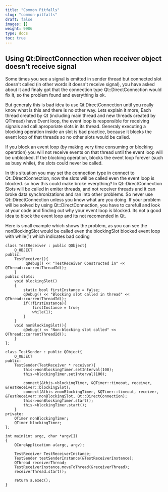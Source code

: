 ```yaml
---
title: "Common Pitfalls"
slug: "common-pitfalls"
draft: false
images: []
weight: 9986
type: docs
toc: true
---
```


## Using Qt:DirectConnection when receiver object doesn't receive signal
Some times you see a signal is emitted in sender thread but connected slot doesn't called (in other words it doesn't receive signal), you have asked about it and finaly got that the connection type Qt::DirectConnection would fix it, so the problem found and everything is ok.

But generaly this is bad idea to use Qt:DirectConnection until you really know what is this and there is no other way. Lets explain it more, Each thread created by Qt (including main thread and new threads created by QThread) have Event loop, the event loop is responsible for receiving signals and call aproporiate slots in its thread. Generaly executing a blocking operation inside an slot is bad practice, because it blocks the event loop of that threads so no other slots would be called.

If you block an event loop (by making very time consuming or blocking operation) you will not receive events on that thread until the event loop will be unblocked. If the blocking operation, blocks the event loop forever (such as busy while), the slots could never be called.

In this situation you may set the connection type in connect to Qt::DirectConnection, now the slots will be called even the event loop is blocked. so how this could make broke everything? In Qt::DirectConnection Slots will be called in emiter threads, and not receiver threads and it can broke data synchronizations and ran into other problems. So never use Qt::DirectConnection unless you know what are you doing.
If your problem will be solved by using Qt::DirectConnection, you have to carefull and look at your code and finding out why your event loop is blocked. Its not a good idea to block the event loop and its not recomended in Qt.

Here is small example which shows the problem, as you can see the nonBlockingSlot would be called even the blockingSlot blocked event loop with while(1) which indicates bad coding

    class TestReceiver : public QObject{
        Q_OBJECT
    public:
        TestReceiver(){
             qDebug() << "TestReceiver Constructed in" << QThread::currentThreadId();
        }
    public slots:
        void blockingSlot()
        {
            static bool firstInstance = false;
            qDebug() << "Blocking slot called in thread" << QThread::currentThreadId();
            if(!firstInstance){
                firstInstance = true;
                while(1);
            }
        }
        void nonBlockingSlot(){
            qDebug() << "Non-blocking slot called" << QThread::currentThreadId();
        }
    };
    
    class TestSender : public QObject{
        Q_OBJECT
    public:
        TestSender(TestReceiver * receiver){
            this->nonBlockingTimer.setInterval(100);
            this->blockingTimer.setInterval(100);
    
            connect(&this->blockingTimer, &QTimer::timeout, receiver, &TestReceiver::blockingSlot);
            connect(&this->nonBlockingTimer, &QTimer::timeout, receiver, &TestReceiver::nonBlockingSlot, Qt::DirectConnection);
            this->nonBlockingTimer.start();
            this->blockingTimer.start();
        }
    private:
        QTimer nonBlockingTimer;
        QTimer blockingTimer;
    };
    
    int main(int argc, char *argv[])
    {
        QCoreApplication a(argc, argv);
    
        TestReceiver TestReceiverInstance;
        TestSender testSenderInstance(&TestReceiverInstance);
        QThread receiverThread;
        TestReceiverInstance.moveToThread(&receiverThread);
        receiverThread.start();
    
        return a.exec();
    }


